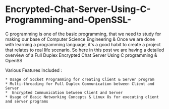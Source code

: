 # Encrypted-Chat-Server-Using-C-Programming-and-OpenSSL-
C programming is one of the basic programming, that we need to study for making our base of Computer Science Engineering &amp; Once we are done with learning a programming language, it's a good habit to create a project that relates to real life scenario. So here in this post we are having a detailed overview of a Full Duplex Encrypted Chat Server Using C programming &amp; OpenSS

 Various Features Included  :

    * Usage of Socket Programming for creating Client & Server program
    * Multi-threading for Full Duplex Communication between Client and Server
    *  Encrypted Communication between Client and Server 
    * Usage of Basic Networking Concepts & Linux Os for executing client and server programs
